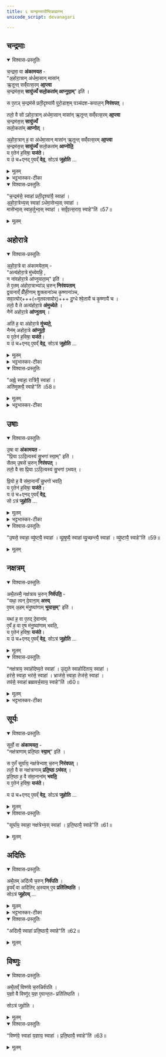 ```yaml
---
title: ६ चान्द्रमसादीष्टिब्राह्मणम्
unicode_script: devanagari

---
```

## चन्द्रमाः
<details open><summary>विश्वास-प्रस्तुतिः</summary>

च॒न्द्रमा॒ वा  **अ॑कामयत** -  
"अ॒होरा॒त्रान् अ॑र्धमा॒सान् मासा॑न्  
ऋ॒तून्त् सव्ँ॑वत्स॒रम् **आ॒प्त्वा**  
च॒न्द्रम॑स॒स् **सायु॑ज्यँ सलो॒कता॑म् आप्नुया॒म्**" इति॑ ।  

स ए॒तञ् च॒न्द्रम॑से प्रती॒दृश्या॑यै पुरो॒डाश॒म् पञ्च॑दश-कपाल॒न् **निर॑वपत्** ।  

ततो॒ वै सो॑ ऽहोरा॒त्रान् अ॑र्धमा॒सान् मासा॑न् ऋ॒तून्त् सव्ँ॑वत्स॒रम् **आ॒प्त्वा**  
च॒न्द्रम॑स॒स् **सायु॑ज्यँ**  
सलो॒कता॑म् **आप्नोत्** ।  

अ॒हो॒रा॒त्रान् ह॒ वा अ॑र्धमा॒सान् मासा॑न् ऋ॒तून्त् सव्ँ॑वत्स॒रम् **आ॒प्त्वा**   
च॒न्द्रम॑स॒स् **सायु॑ज्यँ** सलो॒कता॑म् **आप्नोति॒**  
य ए॒तेन॑ ह॒विषा॒ **यज॑ते**।   
य उ॑ च+एनद् ए॒वव्ँ **वेद॒**, सोऽत्र॑ **जुहोति** …
</details>

<details><summary>मूलम्</summary>

च॒न्द्रमा॒ वा अ॑कामयत ।  
अ॒होरा॒त्रान॑र्धमा॒सान्मासा॑नृ॒तून्त्सव्ँ॑वत्स॒रमा॒प्त्वा ।  
च॒न्द्रम॑स॒स्सायु॑ज्यँ सलो॒कता॑माप्नुया॒मिति॑ ।

स ए॒तञ्च॒न्द्रम॑से प्रती॒दृश्या॑यै पुरो॒डाश॒म्पञ्च॑दशकपाल॒न्निर॑वपत् ।

ततो॒ वै सो॑ऽहोरा॒त्रान॑र्धमा॒सान्मासा॑नृ॒तून्त्सव्ँ॑वत्स॒रमा॒प्त्वा ।  
च॒न्द्रम॑स॒स्सायु॑ज्यँ सलो॒कता॑माप्नोत् ।

अ॒हो॒रा॒त्रान् ह॒ वा अ॑र्धमा॒सान्मासा॑नृ॒तून्त्सव्ँ॑वत्स॒रमा॒प्त्वा ।  
च॒न्द्रम॑स॒स्सायु॑ज्यँ सलो॒कता॑माप्नोति ।

य ए॒तेन॑ ह॒विषा॒ यज॑ते ।  
य उ॑ चैनदे॒वव्ँ वेद॑ ।  
सोऽत्र॑ जुहोति ।
</details>

<details><summary>भट्टभास्कर-टीका</summary>

1चन्द्रमा वा इति ॥ सायुज्यं समानयोगता । सालोक्यं समानलोकता । प्रतीदृश्या तिथिः प्रतिदिनं चन्द्रमसो गत्या पृथक्त्वेन दृश्यमानत्वात् ॥
</details>


<details open><summary>विश्वास-प्रस्तुतिः</summary>

"च॒न्द्रम॑से॒ स्वाहा॑ प्रती॒दृश्या॑यै॒ स्वाहा॑ ।  
अ॒हो॒रा॒त्रेभ्य॒स् स्वाहा॑ ऽर्धमा॒सेभ्य॒स् स्वाहा॑ ।  
मासे॑भ्य॒स् स्वाह॒र्तुभ्य॒स् स्वाहा॑ । सव्ँ॒व॒त्स॒राय॒ स्वाहे"ति॑ ॥57॥  
</details>

<details><summary>मूलम्</summary>

"च॒न्द्रम॑से॒ स्वाहा॑ प्रती॒दृश्या॑यै॒ स्वाहा॑ ।अ॒हो॒रा॒त्रेभ्य॒स्स्वाहा॑ऽर्धमा॒सेभ्य॒स्स्वाहा॑ ।  मासे॑भ्य॒स्स्वाह॒र्तुभ्य॒स्स्वाहा॑ । सव्ँ॒व॒त्स॒राय॒ स्वाहे"ति॑ ॥57॥  

</details>

## अहोरात्रे

<details open><summary>विश्वास-प्रस्तुतिः</summary>

अ॒हो॒रा॒त्रे वा अ॑कामयेता॒म् -  
"अत्य॑होरा॒त्रे मु॑च्येवहि॒ ,  
न ना॑वहोरा॒त्रे आ॑प्नुयाता॒म्" इति॑ ।  
ते ए॒तम् अ॑होरा॒त्राभ्या॑ञ् च॒रुन् **निर॑वपताम्**  
द्व॒यानाव्ँ॑ व्रीँही॒णाम् शु॒क्लाना॑ञ्च कृ॒ष्णाना॑ञ्च,  
सवा॒त्योर्+++(=मृतवत्सयोर्)+++ दु॒ग्धे श्वे॒तायै॑ च कृ॒ष्णायै॑ च ।  
ततो॒ वै ते अत्य॑होरा॒त्रे **अ॑मुच्येते** ।  
नैने॑ अहोरा॒त्रे **आ॑प्नुताम्** ।  

अति॑ ह॒ वा अ॑होरा॒त्रे **मु॑च्यते॒**,  
नैन॑म् अहोरा॒त्रे **आ॑प्नुतो॒**  
य ए॒तेन॑ ह॒विषा॒ **यज॑ते**।   
य उ॑ च+एनद् ए॒वव्ँ **वेद॒**, सोऽत्र॑ **जुहोति** …
</details>

<details><summary>मूलम्</summary>

अ॒हो॒रा॒त्रे वा अ॑कामयेताम् ।  
अत्य॑होरा॒त्रे मु॑च्येवहि ।  
न ना॑वहोरा॒त्रे आ॑प्नुयाता॒मिति॑ ।

ते ए॒तम॑होरा॒त्राभ्या॑ञ्च॒रुन्निर॑वपताम् ।  
द्व॒याना॑व्व्रीँही॒णाम् ।  
शु॒क्लाना॑ञ्च कृ॒ष्णाना॑ञ्च ।

स॒वा॒त्योर्दु॒ग्धे ।  
श्वे॒तायै॑ च कृ॒ष्णायै॑ च ।

ततो॒ वै ते अत्य॑होरा॒त्रे अ॑मुच्येते ।  
नैने॑ अहोरा॒त्रे आ॑प्नुताम् ।  
अति॑ ह॒ वा अ॑होरा॒त्रे मु॑च्यते ।  
नैन॑महोरा॒त्रे आ॑प्नुतः ।

य ए॒तेन॑ ह॒विषा॒ यज॑ते ।  
य उ॑ चैनदे॒वव्ँ वेद॑ ।  
सोऽत्र॑ जुहोति ।
</details>

<details><summary>भट्टभास्कर-टीका</summary>

2अहोरात्रे इति ॥ अतिक्रम्य मुच्येवहि अहोरात्रनिबन्धनदुःखसंस्पर्शात् । न च पुनरहोरात्रे आवामाप्तुताम् ।  
</details>

<details open><summary>विश्वास-प्रस्तुतिः</summary>

"अह्ने॒ स्वाहा॒ रात्रि॑यै॒ स्वाहा॑ ।  
अति॑मुक्त्यै॒ स्वाहे"ति॑ ॥58॥  
</details>

<details><summary>मूलम्</summary>

स॒वा॒त्योर्दु॒ग्धे  श्वे॒तायै॑ च कृ॒ष्णायै॑ च ।  
ततो॒ वै ते अत्य॑होरा॒त्रे अ॑मुच्येते ।  
नैने॑ अहोरा॒त्रे आ॑प्नुताम् ।  
अति॑ ह॒ वा अ॑होरा॒त्रे मु॑च्यते ।  
नैन॑महोरा॒त्रे आ॑प्नुतः ।  

य ए॒तेन॑ ह॒विषा॒ यज॑ते य उ॑ चैनदे॒वव्ँ वेद॒ सोऽत्र॑ जुहोति । "अह्ने॒ स्वाहा॒ रात्रि॑यै॒ स्वाहा॑ ।अति॑मुक्त्यै॒ स्वाहे"ति॑ ॥58॥  
</details>

<details><summary>भट्टभास्कर-टीका</summary>

सवात्योः गवोः दुग्धे । वत्सान्तरदोह्या मृतवत्सा, तदीया च माता सवात्यौ ; समानमकं वत्सं वात इति कृत्वा ॥
</details>


## उषाः
<details open><summary>विश्वास-प्रस्तुतिः</summary>

उ॒षा वा  **अ॑कामयत** -  
"प्रि॒या ऽऽदि॒त्यस्य॑ सु॒भगा॑ स्या॒म्" इति॑ ।  
सैतम् उ॒षसे॑ च॒रुन् **निर॑वपत्** ।   
ततो॒ वै सा प्रि॒या ऽऽदि॒त्यस्य॑ सु॒भगा॑ ऽभवत् ।  

प्रि॒यो ह॒ वै स॑मा॒नानाँ॑ सु॒भगो॑ भवति॒  
य ए॒तेन॑ ह॒विषा॒ **यज॑ते**।   
य उ॑ च+एनद् ए॒वव्ँ **वेद॒**,  
सो ऽत्र॑ **जुहोति** …
</details>

<details><summary>मूलम्</summary>

उ॒षा वा अ॑कामयत ।  
प्रि॒याऽऽदि॒त्यस्य॑ सु॒भगा॑ स्या॒मिति॑ ।

सैतमु॒षसे॑ च॒रुन्निर॑वपत् ।  
ततो॒ वै सा प्रि॒याऽऽदि॒त्यस्य॑ सु॒भगा॑ऽभवत् ।  
प्रि॒यो ह॒ वै स॑मा॒नानाँ॑ सु॒भगो॑ भवति ।

य ए॒तेन॑ ह॒विषा॒ यज॑ते ।  
य उ॑ चैनदे॒वव्ँ वेद॑ ।  
सोऽत्र॑ जुहोति ।
</details>

<details><summary>भट्टभास्कर-टीका</summary>

3व्युष्टिः, व्यूषुषी, व्युच्छन्ती, व्युष्टा इति उषसोऽवस्थाविशेषाख्या एताः ॥
</details>

<details open><summary>विश्वास-प्रस्तुतिः</summary>

"उ॒षसे॒ स्वाहा॒ व्यु॑ष्ट्यै॒ स्वाहा॑ । व्यू॒षुष्यै॒ स्वाहा॑ व्यु॒च्छन्त्यै॒ स्वाहा॑ । व्यु॑ष्टायै॒ स्वाहे"ति॑ ॥59॥  

</details>

<details><summary>मूलम्</summary>

"उ॒षसे॒ स्वाहा॒ व्यु॑ष्ट्यै॒ स्वाहा॑ । व्यू॒षुष्यै॒ स्वाहा॑ व्यु॒च्छन्त्यै॒ स्वाहा॑ । व्यु॑ष्टायै॒ स्वाहे"ति॑ ॥59॥  

</details>

## नक्षत्रम्
<details open><summary>विश्वास-प्रस्तुतिः</summary>

अथै॒तस्मै॒ नक्ष॑त्राय च॒रुन् **निर्व॑पति॒** -  
"यथा॒ त्वन् दे॒वाना॒म् **अस्य्**   
ए॒वम् अ॒हम् म॑नु॒ष्या॑णाम् **भूयास॒म्**" इति॑ ।   

यथा॑ ह॒ वा ए॒तद् दे॒वाना॑म्  
ए॒वँ ह॒ वा ए॒ष म॑नु॒ष्या॑णाम् भवति॒,  
य ए॒तेन॑ ह॒विषा॒ **यज॑ते**।   
य उ॑ च+एनद् ए॒वव्ँ **वेद॒**, सोऽत्र॑ **जुहोति** …
</details>

<details><summary>मूलम्</summary>

अथै॒तस्मै॒ नक्ष॑त्राय च॒रुनिर्व॑पति ।  
यथा॒ त्वन्दे॒वाना॒मसि॑ ।  
ए॒वम॒हम्म॑नु॒ष्या॑णाम्भूयास॒मिति॑ ।

यथा॑ ह॒ वा ए॒तद्दे॒वाना॑म् ।  
ए॒वँ ह॒ वा ए॒ष म॑नु॒ष्या॑णाम्भवति ।

य ए॒तेन॑ ह॒विषा॒ यज॑ते ।  
य उ॑ चैनदे॒वव्ँ वेद॑ ।  
सोऽत्र॑ जुहोति ।
</details>


<details open><summary>विश्वास-प्रस्तुतिः</summary>

"नक्ष॑त्राय॒ स्वाहो॑देष्य॒ते स्वाहा॑ । उ॒द्य॒ते स्वाहोदि॑ताय॒ स्वाहा॑ ।     
हर॑से॒ स्वाहा॒ भर॑से॒ स्वाहा॑ । भ्राज॑से॒ स्वाहा॒ तेज॑से॒ स्वाहा॑ ।   
तप॑से॒ स्वाहा॑ ब्रह्मवर्च॒साय॒ स्वाहे"ति॑ ॥60॥  
</details>

<details><summary>मूलम्</summary>

"नक्ष॑त्राय॒ स्वाहो॑देष्य॒ते स्वाहा॑ । उ॒द्य॒ते स्वाहोदि॑ताय॒ स्वाहा॑ ।     
हर॑से॒ स्वाहा॒ भर॑से॒ स्वाहा॑ । भ्राज॑से॒ स्वाहा॒ तेज॑से॒ स्वाहा॑ ।   
तप॑से॒ स्वाहा॑ ब्रह्मवर्च॒साय॒ स्वाहे"ति॑ ॥60॥  
</details>

<details><summary>भट्टभास्कर-टीका</summary>

4उदेष्यते उद्यते उदितायेति नक्षत्रावस्थाविशेषाख्याः ।  
हरः हरणसामर्थ्यं, भरः भरणशक्तिः, भ्राजः दीप्तिः, तेजः प्रकाशः, तप ऐश्वर्यं, ब्रह्मवर्चसं ब्राह्मणबलम् ॥
</details>

## सूर्यः
<details open><summary>विश्वास-प्रस्तुतिः</summary>

सूर्यो॒ वा  **अ॑कामयत॒** -  
"नक्ष॑त्राणाम् प्रति॒ष्ठा **स्या॒म्**" इति॑ ।  

स ए॒तँ सूर्या॑य॒ नक्ष॑त्रेभ्यश् च॒रुन् **निर॑वपत्** ।  
ततो॒ वै स नक्ष॑त्राणाम् **प्रति॒ष्ठा ऽभ॑वत्** ।   
प्र॒ति॒ष्ठा ह॒ वै स॑मा॒नाना॑म् **भवति॒**  
य ए॒तेन॑ ह॒विषा॒ **यज॑ते**।   

य उ॑ च+एनद् ए॒वव्ँ **वेद॒**, सोऽत्र॑ **जुहोति** …
</details>

<details><summary>मूलम्</summary>

सूर्यो॒ वा अ॑कामयत ।  
नक्ष॑त्राणाम्प्रति॒ष्ठा स्या॒मिति॑ ।

स ए॒तँ सूर्या॑य॒ नक्ष॑त्रेभ्यश्च॒रुन्निर॑वपत् ।  
ततो॒ वै स नक्ष॑त्राणाम्प्रति॒ष्ठाऽभ॑वत् ।  
प्र॒ति॒ष्ठा ह॒ वै स॑मा॒नाना॑म्भवति ।

य ए॒तेन॑ ह॒विषा॒ यज॑ते ।  
य उ॑ चैनदे॒वव्ँ वेद॑ ।  
सोऽत्र॑ जुहोति ।
</details>

<details open><summary>विश्वास-प्रस्तुतिः</summary>

"सूर्या॑य॒ स्वाहा॒ नक्ष॑त्रेभ्य॒स् स्वाहा॑ । प्र॒ति॒ष्ठायै॒ स्वाहे"ति॑ ॥61॥  
</details>

<details><summary>मूलम्</summary>

"सूर्या॑य॒ स्वाहा॒ नक्ष॑त्रेभ्य॒स्स्वाहा॑ । प्र॒ति॒ष्ठायै॒ स्वाहे"ति॑ ॥61॥
</details>

## अदितिः
<details open><summary>विश्वास-प्रस्तुतिः</summary>

अथै॒तम् अदि॑त्यै च॒रुन् **निर्व॑पति** ।  
इ॒यव्ँ वा अदि॑तिर् अ॒स्याम् ए॒व **प्रति॑तिष्ठति** ।   
सोऽत्र॑ **जुहोत्य्** … 
</details>

<details><summary>मूलम्</summary>

अथै॒तमदि॑त्यै च॒रुन्निर्व॑पति ।  
इ॒यव्ँ वा अदि॑तिः ।  
अ॒स्यामे॒व प्रति॑तिष्ठति ।  
सोऽत्र॑ जुहोति ।  
</details>

<details><summary>भट्टभास्कर-टीका</summary>

5-7सूर्यो नक्षत्राणां प्रतिष्ठा प्रतितिष्ठत्यस्यामिति प्रतिष्ठा ॥

इति तैत्तिरीयब्राह्मणे तृतीये प्रथमे षष्ठोऽनुवाकः ॥
प्रथमप्रश्नः समाप्तः ॥  
</details>

<details open><summary>विश्वास-प्रस्तुतिः</summary>

"अदि॑त्यै॒ स्वाहा॑ प्रति॒ष्ठायै॒ स्वाहे"ति॑ ॥62॥
</details>

<details><summary>मूलम्</summary>

"अदि॑त्यै॒ स्वाहा॑ प्रति॒ष्ठायै॒ स्वाहे"ति॑ ॥62॥
</details>

## विष्णुः
<details open><summary>विश्वास-प्रस्तुतिः</summary>

अथै॒तव्ँ विष्ण॑वे च॒रुन्निर्व॑पति ।  
य॒ज्ञो वै विष्णु॑र् य॒ज्ञ ए॒वान्त॒तᳶ प्रति॑तिष्ठति ।  

सोऽत्र॑ जुहोति ।
</details>

<details><summary>मूलम्</summary>

अथै॒तव्ँ विष्ण॑वे च॒रुन्निर्व॑पति ।  
य॒ज्ञो वै विष्णुः॑ ।  
य॒ज्ञ ए॒वान्त॒तᳶ प्रति॑तिष्ठति ।

सोऽत्र॑ जुहोति ।  
</details>

<details open><summary>विश्वास-प्रस्तुतिः</summary>

"विष्ण॑वे॒ स्वाहा॑ य॒ज्ञाय॒ स्वाहा॑ । प्र॒ति॒ष्ठायै॒ स्वाहे"ति॑ ॥63॥  
</details>

<details><summary>मूलम्</summary>

"विष्ण॑वे॒ स्वाहा॑ य॒ज्ञाय॒ स्वाहा॑ । प्र॒ति॒ष्ठायै॒ स्वाहे"ति॑ ॥63॥  
</details>